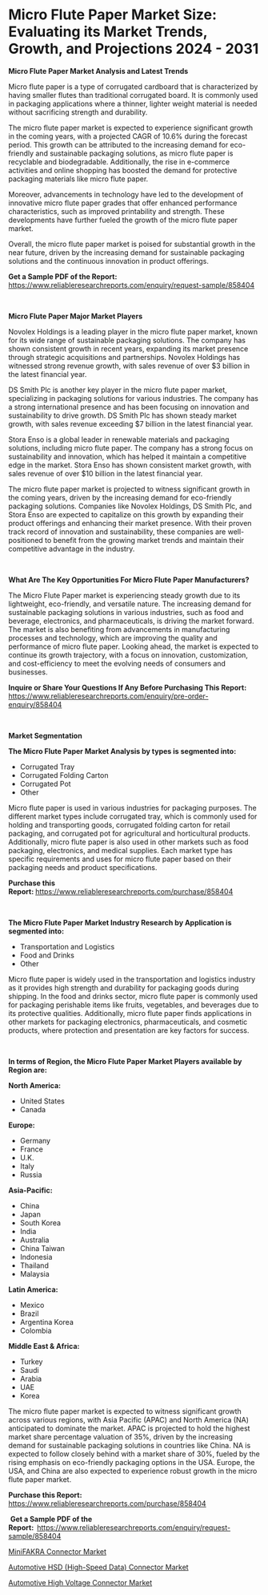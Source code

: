 <p><h1>Micro Flute Paper Market Size: Evaluating its Market Trends, Growth, and Projections 2024 - 2031</h1></p><p><strong>Micro Flute Paper Market Analysis and Latest Trends</strong></p>
<p><p>Micro flute paper is a type of corrugated cardboard that is characterized by having smaller flutes than traditional corrugated board. It is commonly used in packaging applications where a thinner, lighter weight material is needed without sacrificing strength and durability.</p><p>The micro flute paper market is expected to experience significant growth in the coming years, with a projected CAGR of 10.6% during the forecast period. This growth can be attributed to the increasing demand for eco-friendly and sustainable packaging solutions, as micro flute paper is recyclable and biodegradable. Additionally, the rise in e-commerce activities and online shopping has boosted the demand for protective packaging materials like micro flute paper.</p><p>Moreover, advancements in technology have led to the development of innovative micro flute paper grades that offer enhanced performance characteristics, such as improved printability and strength. These developments have further fueled the growth of the micro flute paper market.</p><p>Overall, the micro flute paper market is poised for substantial growth in the near future, driven by the increasing demand for sustainable packaging solutions and the continuous innovation in product offerings.</p></p>
<p><strong>Get a Sample PDF of the Report:&nbsp;</strong> <a href="https://www.reliableresearchreports.com/enquiry/request-sample/858404">https://www.reliableresearchreports.com/enquiry/request-sample/858404</a></p>
<p>&nbsp;</p>
<p><strong>Micro Flute Paper Major Market Players</strong></p>
<p><p>Novolex Holdings is a leading player in the micro flute paper market, known for its wide range of sustainable packaging solutions. The company has shown consistent growth in recent years, expanding its market presence through strategic acquisitions and partnerships. Novolex Holdings has witnessed strong revenue growth, with sales revenue of over $3 billion in the latest financial year.</p><p>DS Smith Plc is another key player in the micro flute paper market, specializing in packaging solutions for various industries. The company has a strong international presence and has been focusing on innovation and sustainability to drive growth. DS Smith Plc has shown steady market growth, with sales revenue exceeding $7 billion in the latest financial year.</p><p>Stora Enso is a global leader in renewable materials and packaging solutions, including micro flute paper. The company has a strong focus on sustainability and innovation, which has helped it maintain a competitive edge in the market. Stora Enso has shown consistent market growth, with sales revenue of over $10 billion in the latest financial year.</p><p>The micro flute paper market is projected to witness significant growth in the coming years, driven by the increasing demand for eco-friendly packaging solutions. Companies like Novolex Holdings, DS Smith Plc, and Stora Enso are expected to capitalize on this growth by expanding their product offerings and enhancing their market presence. With their proven track record of innovation and sustainability, these companies are well-positioned to benefit from the growing market trends and maintain their competitive advantage in the industry.</p></p>
<p>&nbsp;</p>
<p><strong>What Are The Key Opportunities For Micro Flute Paper Manufacturers?</strong></p>
<p><p>The Micro Flute Paper market is experiencing steady growth due to its lightweight, eco-friendly, and versatile nature. The increasing demand for sustainable packaging solutions in various industries, such as food and beverage, electronics, and pharmaceuticals, is driving the market forward. The market is also benefiting from advancements in manufacturing processes and technology, which are improving the quality and performance of micro flute paper. Looking ahead, the market is expected to continue its growth trajectory, with a focus on innovation, customization, and cost-efficiency to meet the evolving needs of consumers and businesses.</p></p>
<p><strong>Inquire or Share Your Questions If Any Before Purchasing This Report:</strong> <a href="https://www.reliableresearchreports.com/enquiry/pre-order-enquiry/858404">https://www.reliableresearchreports.com/enquiry/pre-order-enquiry/858404</a></p>
<p>&nbsp;</p>
<p><strong>Market Segmentation</strong></p>
<p><strong>The Micro Flute Paper Market Analysis by types is segmented into:</strong></p>
<p><ul><li>Corrugated Tray</li><li>Corrugated Folding Carton</li><li>Corrugated Pot</li><li>Other</li></ul></p>
<p><p>Micro flute paper is used in various industries for packaging purposes. The different market types include corrugated tray, which is commonly used for holding and transporting goods, corrugated folding carton for retail packaging, and corrugated pot for agricultural and horticultural products. Additionally, micro flute paper is also used in other markets such as food packaging, electronics, and medical supplies. Each market type has specific requirements and uses for micro flute paper based on their packaging needs and product specifications.</p></p>
<p><strong>Purchase this Report:&nbsp;</strong><a href="https://www.reliableresearchreports.com/purchase/858404">https://www.reliableresearchreports.com/purchase/858404</a></p>
<p>&nbsp;</p>
<p><strong>The Micro Flute Paper Market Industry Research by Application is segmented into:</strong></p>
<p><ul><li>Transportation and Logistics</li><li>Food and Drinks</li><li>Other</li></ul></p>
<p><p>Micro flute paper is widely used in the transportation and logistics industry as it provides high strength and durability for packaging goods during shipping. In the food and drinks sector, micro flute paper is commonly used for packaging perishable items like fruits, vegetables, and beverages due to its protective qualities. Additionally, micro flute paper finds applications in other markets for packaging electronics, pharmaceuticals, and cosmetic products, where protection and presentation are key factors for success.</p></p>
<p>&nbsp;</p>
<p><strong>In terms of Region, the Micro Flute Paper Market Players available by Region are:</strong></p>
<p>
    <p> <strong> North America: </strong>
        <ul>
            <li>United States</li>
            <li>Canada</li>
        </ul>
        </p> 
    <p> <strong> Europe: </strong>
        <ul>
            <li>Germany</li>
            <li>France</li>
            <li>U.K.</li>
            <li>Italy</li>
            <li>Russia</li>
        </ul>
        </p> 
    <p> <strong> Asia-Pacific: </strong>
        <ul>
            <li>China</li>
            <li>Japan</li>
            <li>South Korea</li>
            <li>India</li>
            <li>Australia</li>
            <li>China Taiwan</li>
            <li>Indonesia</li>
            <li>Thailand</li>
            <li>Malaysia</li>
        </ul>
        </p> 
    <p> <strong> Latin America: </strong>
        <ul>
            <li>Mexico</li>
            <li>Brazil</li>
            <li>Argentina Korea</li>
            <li>Colombia</li>
        </ul>
        </p> 
    <p> <strong> Middle East & Africa: </strong>
        <ul>
            <li>Turkey</li>
            <li>Saudi</li>
            <li>Arabia</li>
            <li>UAE</li>
            <li>Korea</li>
        </ul>
    </p>
    </p>
<p><p>The micro flute paper market is expected to witness significant growth across various regions, with Asia Pacific (APAC) and North America (NA) anticipated to dominate the market. APAC is projected to hold the highest market share percentage valuation of 35%, driven by the increasing demand for sustainable packaging solutions in countries like China. NA is expected to follow closely behind with a market share of 30%, fueled by the rising emphasis on eco-friendly packaging options in the USA. Europe, the USA, and China are also expected to experience robust growth in the micro flute paper market.</p></p>
<p><strong>Purchase this Report: </strong><a href="https://www.reliableresearchreports.com/purchase/858404">https://www.reliableresearchreports.com/purchase/858404</a></p>
<p>&nbsp;<strong>Get a Sample PDF of the Report:&nbsp;&nbsp;</strong><a href="https://www.reliableresearchreports.com/enquiry/request-sample/858404">https://www.reliableresearchreports.com/enquiry/request-sample/858404</a></p>
<p><strong></strong></p>
<p><p><a href="https://view.publitas.com/reportprime-1/minifakra-connector-market-size-share-trends-analysis-report-by-application-regional-outlook-competitive-strategies-and-segment-forecasts-2023-2030/">MiniFAKRA Connector Market</a></p><p><a href="https://view.publitas.com/reportprime-1/automotive-hsd-high-speed-data-connector-market-size-evaluating-its-market-trends-growth-and-projections-2023-2030/">Automotive HSD (High-Speed Data) Connector Market</a></p><p><a href="https://view.publitas.com/reportprime-1/decoding-the-automotive-high-voltage-connector-market-a-deep-dive-into-the-latest-market-trends-market-segmentation-and-competitive-analysis/">Automotive High Voltage Connector Market</a></p></p>